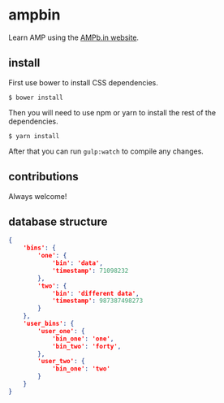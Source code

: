 # ampbin

Learn AMP using the [AMPb.in website](https://ampb.in).

## install

First use bower to install CSS dependencies.

```shell
$ bower install
```

Then you will need to use npm or yarn to install the rest of the dependencies.

```shell
$ yarn install
```

After that you can run `gulp:watch` to compile any changes.

## contributions

Always welcome!

## database structure

```json
{
    'bins': {
        'one': {
            'bin': 'data',
            'timestamp': 71098232
        },
        'two': {
            'bin': 'different data',
            'timestamp': 987387498273
        }
    },
    'user_bins': {
        'user_one': {
            'bin_one': 'one',
            'bin_two': 'forty',
        },
        'user_two': {
            'bin_one': 'two'
        }
    }
}
```
